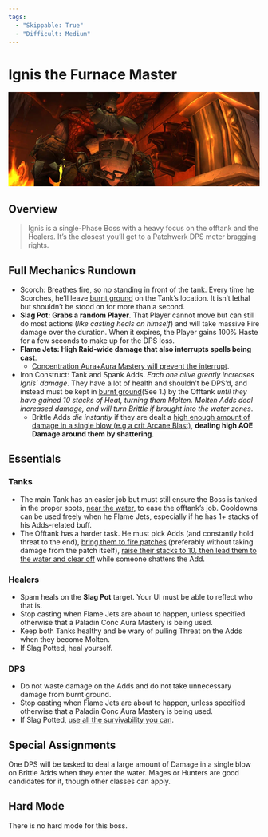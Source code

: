 ```yaml
---
tags:
  - "Skippable: True"
  - "Difficult: Medium"
---
```


# Ignis the Furnace Master

![](../img/ignis.png)

## Overview

> Ignis is a single-Phase Boss with a heavy focus on the offtank and the Healers. It’s the closest you’ll get to a Patchwerk DPS meter bragging rights.

## Full Mechanics Rundown

* Scorch: Breathes fire, so no standing in front of the tank. Every time he Scorches, he’ll leave <ins>burnt ground</ins> on the Tank’s location. It isn’t lethal but shouldn’t be stood on for more than a second.
* __Slag Pot: Grabs a random Player__. That Player cannot move but can still do most actions (_like casting heals on himself_) and will take massive Fire damage over the duration. When it expires, the Player gains 100% Haste for a few seconds to make up for the DPS loss.
* __Flame Jets: High Raid-wide damage that also interrupts spells being cast__.
    * <ins>Concentration Aura+Aura Mastery will prevent the interrupt</ins>.
* Iron Construct: Tank and Spank Adds. _Each one alive greatly increases Ignis’ damage_. They have a lot of health and shouldn’t be DPS’d, and instead must be kept in <ins>burnt ground</ins>(See 1.) by the Offtank _until they have gained 10 stacks of Heat, turning them Molten. Molten Adds deal increased damage, and will turn Brittle if brought into the water zones_.
    * Brittle Adds _die instantly_ if they are dealt a <ins>high enough amount of damage in a single blow (e.g a crit Arcane Blast)</ins>, __dealing high AOE Damage around them by shattering__.

## Essentials

### Tanks

* The main Tank has an easier job but must still ensure the Boss is tanked in the proper spots, <ins>near the water</ins>, to ease the offtank’s job. Cooldowns can be used freely when he Flame Jets, especially if he has 1+ stacks of his Adds-related buff.
* The Offtank has a harder task. He must pick Adds (and constantly hold threat to the end), <ins>bring them to fire patches</ins> (preferably without taking damage from the patch itself), <ins>raise their stacks to 10, then lead them to the water and clear off</ins> while someone shatters the Add.

### Healers

* Spam heals on the __Slag Pot__ target. Your UI must be able to reflect who that is.
* Stop casting when Flame Jets are about to happen, unless specified otherwise that a Paladin Conc Aura Mastery is being used.
* Keep both Tanks healthy and be wary of pulling Threat on the Adds when they become Molten.
* If Slag Potted, heal yourself.

### DPS

* Do not waste damage on the Adds and do not take unnecessary damage from burnt ground.
* Stop casting when Flame Jets are about to happen, unless specified otherwise that a Paladin Conc Aura Mastery is being used.
* If Slag Potted, <ins>use all the survivability you can</ins>.

## Special Assignments

One DPS will be tasked to deal a large amount of Damage in a single blow on Brittle Adds when they enter the water. Mages or Hunters are good candidates for it, though other classes can apply.

## Hard Mode

There is no hard mode for this boss.
